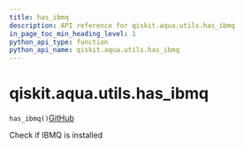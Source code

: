 ```yaml
---
title: has_ibmq
description: API reference for qiskit.aqua.utils.has_ibmq
in_page_toc_min_heading_level: 1
python_api_type: function
python_api_name: qiskit.aqua.utils.has_ibmq
---
```


# qiskit.aqua.utils.has\_ibmq

<span id="qiskit.aqua.utils.has_ibmq" />

`has_ibmq()`[GitHub](https://github.com/qiskit-community/qiskit-aqua/tree/stable/0.9/qiskit/aqua/utils/backend_utils.py "view source code")

Check if IBMQ is installed

